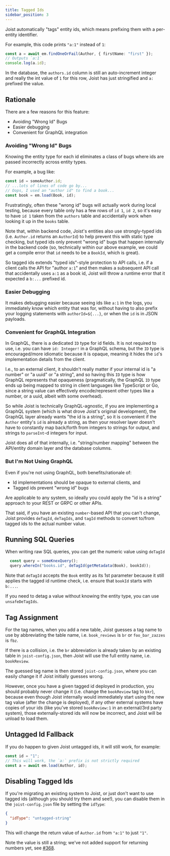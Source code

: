 ```yaml
---
title: Tagged Ids
sidebar_position: 3
---
```


Joist automatically "tags" entity ids, which means prefixing them with a per-entity identifier.

For example, this code prints `"a:1"` instead of `1`:

```typescript
const a = await em.findOneOrFail(Author, { firstName: "first" });
// Outputs `a:1`
console.log(a.id);
```

In the database, the `authors.id` column is still an auto-increment integer and really the int value of `1` for this row, Joist has just stringified and `a:` prefixed the value.

## Rationale

There are a few reasons for this feature:

- Avoiding "Wrong Id" Bugs
- Easier debugging
- Convenient for GraphQL integration

### Avoiding "Wrong Id" Bugs

Knowing the entity type for each id eliminates a class of bugs where ids are passed incorrectly across entity types.

For example, a bug like:

```typescript
const id = someAuthor.id;
// ...lots of lines of code go by...
// Oops, I used an "author id" to find a book...
const book = em.load(Book, id);
```

Frustratingly, often these "wrong id" bugs will actually work during local testing, because every table only has a few rows of `id 1`, `id 2`, so it's easy to have `id 1` taken from the `authors` table and accidentally work when looking it up in the `books` table.

Note that, within backend code, Joist's entities also use strongly-typed ids (i.e. `Author.id` returns an `AuthorId`) to help prevent this with static type checking, but typed ids only prevent "wrong id" bugs that happen internally in the backend code (so, technically within our above example, we could get a compile error that `id` needs to be a `BookId`, which is great).

So tagged ids extends "typed ids"-style protection to API calls, i.e. if a client calls the API for "author `a:1`" and then makes a subsequent API call that accidentally uses `a:1` as a book id, Joist will throw a runtime error that it expected a `b:...` prefixed id.

### Easier Debugging

It makes debugging easier because seeing ids like `a:1` in the logs, you immediately know which entity that was for, without having to also prefix your logging statements with `authorId=${...}`, or when the `id` is in JSON payloads.

### Convenient for GraphQL Integration

In GraphQL, there is a dedicated `ID` type for id fields. It is not required to use, i.e. you can have `id: Integer!` in a GraphQL schema, but the `ID` type is encouraged/more idiomatic because it is opaque, meaning it hides the `id`'s implementation details from the client.

I.e., to an external client, it shouldn't really matter if your internal id is "a number" or "a uuid" or "a string", and so having this `ID` type is how GraphQL represents that opaqueness (pragmatically, the GraphQL `ID` type ends up being mapped to string in client languages like TypeScript or Go, since a string value can effectively encode/represent other types like a number, or a uuid, albeit with some overhead).

So while Joist is technically GraphQL-agnostic, if you are implementing a GraphQL system (which is what drove Joist's original development), the GraphQL layer already wants "the id is a string", so it is convenient if the `Author` entity's `id` is already a string, as then your resolver layer doesn't have to constantly map back/forth from integers to strings for output, and strings to `parseInt`-d integers for input.

Joist does all of that internally, i.e. "string/number mapping" between the API/entity domain layer and the database columns.

### But I'm Not Using GraphQL

Even if you're not using GraphQL, both benefits/rationale of:

- Id implementations should be opaque to external clients, and
- Tagged ids prevent "wrong id" bugs

Are applicable to any system, so ideally you could apply the "id is a string" approach to your REST or GRPC or other APIs.

That said, if you have an existing `number`-based API that you can't change, Joist provides `deTagId`, `deTagIds`, and `tagId` methods to convert to/from tagged ids to the actual number value.

## Running SQL Queries

When writing raw SQL queries, you can get the numeric value using `deTagId`

```typescript
  const query = someKnexQuery();
  query.whereIn("books.id", deTagId(getMetadata(Book), bookId));
```

Note that `deTagId` accepts the `Book` entity as its 1st parameter because it still applies the tagged id runtime check, i.e. ensure that `bookId` starts with `b:...`.

If you need to detag a value without knowing the entity type, you can use `unsafeDeTagIds`.

## Tag Assignment

For the tag names, when you add a new table, Joist guesses a tag name to use by abbreviating the table name, i.e. `book_reviews` is `br` or `foo_bar_zazzes` is `fbz`.

If there is a collision, i.e. the `br` abbreviation is already taken by an existing table in `joist-config.json`, then Joist will use the full entity name, i.e. `bookReview`.

The guessed tag name is then stored `joist-config.json`, where you can easily change it if Joist initially guesses wrong.

However, once you have a given tagged id deployed in production, you should probably never change it (i.e. change the `bookReview` tag to `bkr`), because even though Joist internally would immediately start using the new tag value (after the change is deployed), if any other external systems have copies of your ids (like you've stored `bookReview:1` in an external/3rd party system), those externally-stored ids will now be incorrect, and Joist will be unload to load them.

## Untagged Id Fallback

If you do happen to given Joist untagged ids, it will still work, for example:

```typescript
const id = "1";
// This will work, the `a:` prefix is not strictly required
const a = await em.load(Author, id);
```

## Disabling Tagged Ids

If you're migrating an existing system to Joist, or just don't want to use tagged ids (although you should try them and see!), you can disable them in the `joist-config.json` file by setting the `idType`:

```json
{
  "idType": "untagged-string"
}
```

This will change the return value of `Author.id` from `"a:1"` to just `"1"`.

Note the value is still a string; we've not added support for returning numbers yet, see [#368](https://github.com/stephenh/joist-ts/issues/368).


